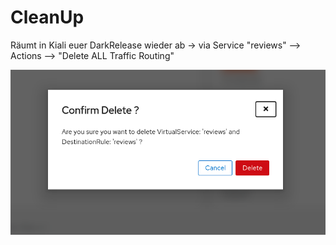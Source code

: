 # CleanUp

Räumt in Kiali euer DarkRelease wieder ab -&gt; via Service "reviews" --&gt; Actions --&gt; "Delete ALL Traffic Routing"

![](../../../.gitbook/assets/image%20%28119%29.png)

